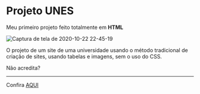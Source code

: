 # Projeto UNES
 Meu primeiro projeto feito totalmente em **HTML** 
 
 ![Captura de tela de 2020-10-22 22-45-19](https://user-images.githubusercontent.com/71028921/96947084-87370500-14b8-11eb-8e62-0ba91e0d7319.png)  
 
 O projeto de um site de uma universidade usando o método tradicional de criação de sites, usando tabelas e imagens, sem o uso do CSS.  
 
 Não acredita?
 ***
 Confira [AQUI](https://judigunkel.github.io/Site-Unes/)
